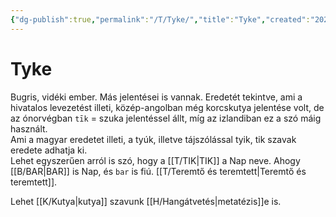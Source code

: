 ```yaml
---
{"dg-publish":true,"permalink":"/T/Tyke/","title":"Tyke","created":"2024-05-10T14:26","updated":"2024-05-10T14:26"}
---
```



# Tyke

Bugris, vidéki ember. Más jelentései is vannak. Eredetét tekintve, ami a hivatalos levezetést illeti, közép-angolban még korcskutya jelentése volt, de az ónorvégban `tīk` = szuka jelentéssel állt, míg az izlandiban ez a szó máig használt.  
Ami a magyar eredetet illeti, a tyúk, illetve tájszólással tyik, tik szavak eredete adhatja ki.  
Lehet egyszerűen arról is szó, hogy a [[T/TIK\|TIK]] a Nap neve. Ahogy [[B/BAR\|BAR]] is Nap, és `bar` is fiú. [[T/Teremtő és teremtett\|Teremtő és teremtett]].  

Lehet [[K/Kutya\|kutya]] szavunk [[H/Hangátvetés\|metatézis]]e is.  